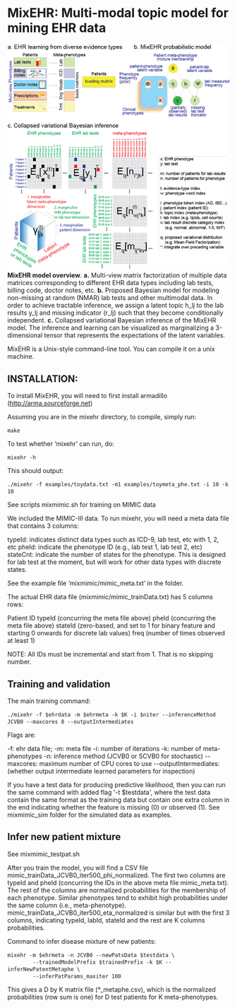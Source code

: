 # MixEHR: Multi-modal topic model for mining EHR data

 
![mixehr](images/mixehr_overview.png)
**MixEHR model overview**. **a.** Multi-view matrix factorization of multiple data matrices corresponding to different EHR data types including lab tests, billing code, doctor notes, etc. **b.** Proposed Bayesian model for modeling non-missing at random (NMAR) lab tests and other multimodal data. In order to achieve tractable inference, we assign a latent topic h_lj to the lab results y_lj and missing indicator (r_lj) such that they become conditionally independent. **c.** Collapsed variational Bayesian inference of the MixEHR model. The inference and learning can be visualized as marginalizing a 3-dimensional tensor that represents the expectations of the latent variables.


MixEHR is a Unix-style command-line tool. You can compile it on a unix machine. 

## INSTALLATION:

To install MixEHR, you will need to first install armadillo (http://arma.sourceforge.net)

Assuming you are in the mixehr directory, to compile, simply run:
```
make
```

To test whether ‘mixehr’ can run, do: 
```
mixehr -h
```
This should output:
```
./mixehr -f examples/toydata.txt -m1 examples/toymeta_phe.txt -i 10 -k 10
```

See scripts mixmimic.sh for training on MIMIC data

We included the MIMIC-III data. To run mixehr, you will need a meta data file that contains 3 columns: 

typeId: indicates distinct data types such as ICD-9, lab test, etc with 1, 2, etc
pheId: indicate the phenotype ID (e.g., lab test 1, lab test 2, etc)
stateCnt: indicate the number of states for the phenotype. This is designed for lab test at the moment, but will work for other data types with discrete states.

See the example file ‘mixmimic/mimic_meta.txt’ in the folder.

The actual EHR data file (mixmimic/mimic_trainData.txt) has 5 columns rows:

Patient ID
typeId (concurring the meta file above)
pheId (concurring the meta file above)
stateId (zero-based, and set to 1 for binary feature and starting 0 onwards for discrete lab values)
freq (number of times observed at least 1)

NOTE: All IDs must be incremental and start from 1. That is no skipping number. 

## Training and validation
The main training command:
```
./mixehr -f $ehrdata -m $ehrmeta -k $K -i $niter --inferenceMethod JCVB0 --maxcores 8 --outputIntermediates 
```

Flags are:

-f: ehr data file;
-m: meta file
-i: number of iterations
-k: number of meta-phenotypes
-n: inference method (JCVB0 or SCVB0 for stochastic)
--maxcores: maximum number of CPU cores to use
--outputIntermediates: (whether output intermediate learned parameters for inspection)

If you have a test data for producing predictive likelihood, then you can run the same command with added flag '-t $testdata', where the test data contain the same format as the training data but contain one extra column in the end indicating whether the feature is missing (0) or observed (1). See mixmimic_sim folder for the simulated data as examples.


## Infer new patient mixture
See mixmimic_testpat.sh

After you train the model, you will find a CSV file mimic_trainData_JCVB0_iter500_phi_normalized. The first two columns are typeId and pheId (concurring the IDs in the above meta file mimic_meta.txt). The rest of the columns are normalized probabilities for the membership of each phenotype. Similar phenotypes tend to exhibit high probabilities under the same column (i.e., meta-phenotype). mimic_trainData_JCVB0_iter500_eta_normalized is similar but with the first 3 columns, indicating typeId, labId, stateId and the rest are K columns probabilities.


Command to infer disease mixture of new patients:
```
mixehr -m $ehrmeta -n JCVB0 --newPatsData $testdata \
        --trainedModelPrefix $trainedPrefix -k $K --inferNewPatentMetaphe \
        --inferPatParams_maxiter 100
```
This gives a D by K matrix file (*_metaphe.csv), which is the normalized probabilities (row sum is one) for D test patients for K meta-phenotypes.


